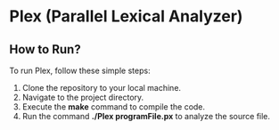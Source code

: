 # Plex (Parallel Lexical Analyzer)

## How to Run?

To run Plex, follow these simple steps:

   1. Clone the repository to your local machine.
   2. Navigate to the project directory.
   3. Execute the **make** command to compile the code.
   4. Run the command **./Plex programFile.px** to analyze the source file.
    
